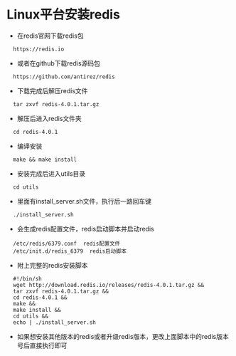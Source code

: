 # Linux平台安装redis

* 在redis官网下载redis包
```
  https://redis.io
```

* 或者在github下载redis源码包
```
  https://github.com/antirez/redis
```

* 下载完成后解压redis文件
```
  tar zxvf redis-4.0.1.tar.gz
```

* 解压后进入redis文件夹
```
  cd redis-4.0.1
```

* 编译安装
```
  make && make install
```

* 安装完成后进入utils目录
```
  cd utils
```

* 里面有install_server.sh文件，执行后一路回车键
```
  ./install_server.sh
```

* 会生成redis配置文件，redis启动脚本并启动redis
```
  /etc/redis/6379.conf  redis配置文件
  /etc/init.d/redis_6379  redis启动脚本
```

* 附上完整的redis安装脚本
```
  #!/bin/sh
  wget http://download.redis.io/releases/redis-4.0.1.tar.gz &&
  tar zxvf redis-4.0.1.tar.gz &&
  cd redis-4.0.1 &&
  make &&
  make install &&
  cd utils &&
  echo | ./install_server.sh
```

* 如果想安装其他版本的redis或者升级redis版本，更改上面脚本中的redis版本号后直接执行即可
